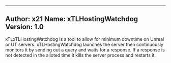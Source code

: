 ------------------
Author: x21
Name: xTLHostingWatchdog
Version: 1.0
------------------

   xTLxTLHostingWatchdog is a tool to allow for minimum downtime on Unreal or UT servers. 
xTLHostingWatchdog launches the server then continuously monitors it by sending out a query and waits for a response. 
If a response is not detected in the alloted time it kills the server process and restarts it.
